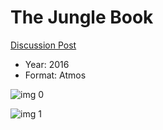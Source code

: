 # The Jungle Book

[Discussion Post](https://www.avsforum.com/threads/bass-eq-for-filtered-movies.2995212/post-59149404)

* Year: 2016
* Format: Atmos

![img 0](https://i.imgur.com/aQ3qBrI.jpg)

![img 1](https://i.imgur.com/bhx44Pt.png)

